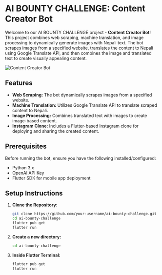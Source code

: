 # AI BOUNTY CHALLENGE: Content Creator Bot

Welcome to our AI BOUNTY CHALLENGE project - **Content Creator Bot**! This project combines web scraping, machine translation, and image processing to dynamically generate images with Nepali text. The bot scrapes images from a specified website, translates the content to Nepali using Google Translate API, and then combines the image and translated text to create visually appealing content.

![Content Creator Bot](URL_TO_YOUR_IMAGE)

## Features

- **Web Scraping:** The bot dynamically scrapes images from a specified website.
- **Machine Translation:** Utilizes Google Translate API to translate scraped content to Nepali.
- **Image Processing:** Combines translated text with images to create image-based content.
- **Instagram Clone:** Includes a Flutter-based Instagram clone for deploying and sharing the created content.

## Prerequisites

Before running the bot, ensure you have the following installed/configured:

- Python 3.x
- OpenAI API Key
- Flutter SDK for mobile app deployment

## Setup Instructions

1. **Clone the Repository:**
   ```bash
   git clone https://github.com/your-username/ai-bounty-challenge.git
   cd ai-bounty-challenge
   flutter pub get
   flutter run

2. **Create a new directory:**
   ```bash
   cd ai-bounty-challenge

3. **Inside Flutter Terminal:**
   ```bash
   flutter pub get
   flutter run

   

   
